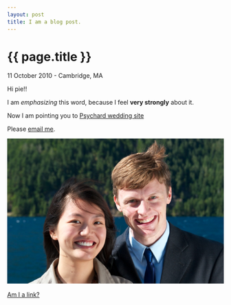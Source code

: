 ```yaml
---
layout: post
title: I am a blog post.
---
```


{{ page.title }}
================

<p class="meta">11 October 2010 - Cambridge, MA</p>

Hi pie!! 

I am *emphasizing* this word, because I feel __very strongly__ about it.

Now I am pointing you to [Psychard wedding site](http://psychard.com/)

Please [email me](psyche@psychard.com).

<img src="/images/psychard_wa.jpg" alt="Psychard in Port Angeles, WA"/>


[Am I a link?](http://www.psycheloui.com/)
